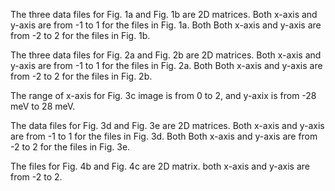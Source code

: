 The three data files for Fig. 1a and Fig. 1b are 2D matrices. Both x-axis and y-axis are from -1 to 1 for the files in Fig. 1a. Both Both x-axis and y-axis are from -2 to 2 for the files in Fig. 1b.

The three data files for Fig. 2a and Fig. 2b are 2D matrices. Both x-axis and y-axis are from -1 to 1 for the files in Fig. 2a. Both Both x-axis and y-axis are from -2 to 2 for the files in Fig. 2b.

The range of x-axis for Fig. 3c image is from 0 to 2, and y-axix is from -28 meV to 28 meV. 

The data files for Fig. 3d and Fig. 3e are 2D matrices. Both x-axis and y-axis are from -1 to 1 for the files in Fig. 3d. Both Both x-axis and y-axis are from -2 to 2 for the files in Fig. 3e.

The files for Fig. 4b and Fig. 4c are 2D matrix. both x-axis and y-axis are from -2 to 2.
